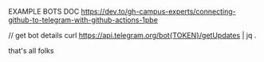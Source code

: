 EXAMPLE BOTS DOC
https://dev.to/gh-campus-experts/connecting-github-to-telegram-with-github-actions-1pbe

// get bot details
curl https://api.telegram.org/bot{TOKEN}/getUpdates | jq .

that's all folks


